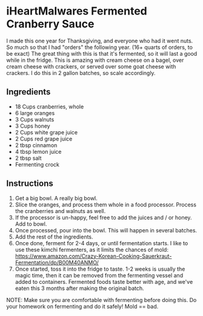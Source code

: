 # iHeartMalwares Fermented Cranberry Sauce

I made this one year for Thanksgiving, and everyone who had it went nuts. So much so that I had "orders" the following year. (16+ quarts of orders, to be exact) The great thing with this is that it's fermented, so it will last a good while in the fridge. This is amazing with cream cheese on a bagel, over cream cheese with crackers, or served over some goat cheese with crackers. I do this in 2 gallon batches, so scale accordingly. 

## Ingredients

- 18 Cups cranberries, whole
- 6 large oranges
- 3 Cups walnuts
- 3 Cups honey
- 2 Cups white grape juice
- 2 Cups red grape juice
- 2 tbsp cinnamon
- 4 tbsp lemon juice
- 2 tbsp salt
- Fermenting crock

## Instructions

1. Get a big bowl. A really big bowl. 
2. Slice the oranges, and process them whole in a food processor. Process the cranberries and walnuts as well. 
3. If the processor is un-happy, feel free to add the juices and / or honey. Add to bowl.
4. Once processed, pour into the bowl. This will happen in several batches.
5. Add the rest of the ingredients. 
6. Once done, ferment for 2-4 days, or until fermentation starts. I like to use these kimchi fermenters, as it limits the chances of mold: https://www.amazon.com/Crazy-Korean-Cooking-Sauerkraut-Fermentation/dp/B00M40ANMO/
7. Once started, toss it into the fridge to taste. 1-2 weeks is usually the magic time, then it can be removed from the fermenting vessel and added to containers. Fermented foods taste better with age, and we've eaten this 3 months after making the original batch. 

NOTE: Make sure you are comfortable with fermenting before doing this. Do your homework on fermenting and do it safely! Mold == bad.  
